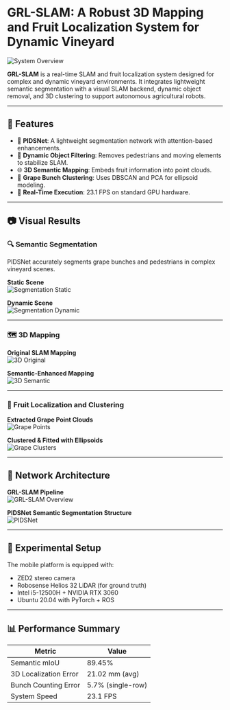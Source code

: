 # GRL-SLAM: A Robust 3D Mapping and Fruit Localization System for Dynamic Vineyard

![System Overview](images/grl_slam_framework.png)

**GRL-SLAM** is a real-time SLAM and fruit localization system designed for complex and dynamic vineyard environments. It integrates lightweight semantic segmentation with a visual SLAM backend, dynamic object removal, and 3D clustering to support autonomous agricultural robots.

---

## 🔧 Features

- 🧠 **PIDSNet**: A lightweight segmentation network with attention-based enhancements.
- 🧹 **Dynamic Object Filtering**: Removes pedestrians and moving elements to stabilize SLAM.
- 🌐 **3D Semantic Mapping**: Embeds fruit information into point clouds.
- 🍇 **Grape Bunch Clustering**: Uses DBSCAN and PCA for ellipsoid modeling.
- 🚀 **Real-Time Execution**: 23.1 FPS on standard GPU hardware.

---

## 📷 Visual Results

### 🔍 Semantic Segmentation
PIDSNet accurately segments grape bunches and pedestrians in complex vineyard scenes.

**Static Scene**  
![Segmentation Static](images/segmentation_static.png)

**Dynamic Scene**  
![Segmentation Dynamic](images/segmentation_dynamic.png)

---

### 🗺️ 3D Mapping

**Original SLAM Mapping**  
![3D Original](images/3d_original.png)

**Semantic-Enhanced Mapping**  
![3D Semantic](images/3d_semantic.png)

---

### 🍇 Fruit Localization and Clustering

**Extracted Grape Point Clouds**  
![Grape Points](images/grape_points.png)

**Clustered & Fitted with Ellipsoids**  
![Grape Clusters](images/grape_clusters.png)

---

## 🧠 Network Architecture

**GRL-SLAM Pipeline**  
![GRL-SLAM Overview](images/grl_slam_framework.png)

**PIDSNet Semantic Segmentation Structure**  
![PIDSNet](images/pidsnet_framework.png)

---

## 🧪 Experimental Setup

The mobile platform is equipped with:
- ZED2 stereo camera
- Robosense Helios 32 LiDAR (for ground truth)
- Intel i5-12500H + NVIDIA RTX 3060
- Ubuntu 20.04 with PyTorch + ROS

---

## 📊 Performance Summary

| Metric                        | Value                     |
|------------------------------|---------------------------|
| Semantic mIoU                | 89.45%                    |
| 3D Localization Error        | 21.02 mm (avg)            |
| Bunch Counting Error         | 5.7% (single-row)         |
| System Speed                 | 23.1 FPS                  |

